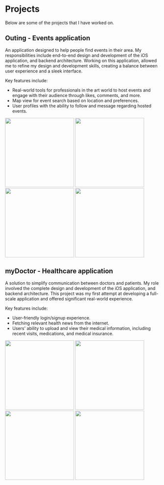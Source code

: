 # Projects

Below are some of the projects that I have worked on.

## Outing - Events application

An application designed to help people find events in their area. My responsibilities include end-to-end design and development of the iOS application, and backend architecture. Working on this application, allowed me to refine my design and development skills, creating a balance between user experience and a sleek interface.

Key features include:
* Real-world tools for professionals in the art world to host events and engage with their audience through likes, comments, and more.
* Map view for event search based on location and preferences.
* User profiles with the ability to follow and message regarding hosted events.

<p align="leading">
<img src="https://github.com/emanuelriosss/Projects/assets/60336781/0a9b1f3e-fee2-4dcc-a769-576d5955a895" width="225">
<img src="https://github.com/emanuelriosss/Projects/assets/60336781/2f906850-a6ae-4ef8-822e-81946c40b13c" width="225">

<img src="https://github.com/emanuelriosss/Projects/assets/60336781/ce589cad-a050-4965-9ee9-72228e9b49cf" width="225">
<img src="https://github.com/emanuelriosss/Projects/assets/60336781/a7cabdac-b0c5-4f92-af35-e5d6d360e13d" width="225">
</p>

## myDoctor - Healthcare application

A solution to simplify communication between doctors and patients. My role involved the complete design and development of the iOS application, and backend architecture. This project was my first attempt at developing a full-scale application and offered significant real-world experience. 

Key features include:
* User-friendly login/signup experience.
* Fetching relevant health news from the internet.
* Users' ability to upload and view their medical information, including recent visits, medications, and medical insurance.

<p align="leading">
<img src="https://github.com/emanuelriosss/Projects/assets/60336781/fb75b4bd-f75d-4140-8a92-0226402b9a04" width="225">
<img src="https://github.com/emanuelriosss/Projects/assets/60336781/f306719c-aa4d-41d3-9685-373af9609e2b" width="225">

<img src="https://github.com/emanuelriosss/Projects/assets/60336781/3555cb4c-3c14-43df-87b1-eb3007c73dba" width="225">
<img src="https://github.com/emanuelriosss/Projects/assets/60336781/d1fbfb1c-3fcd-4160-924f-9d7d7e535bdb" width="225">
</p>
